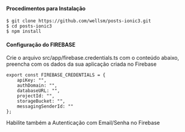 #### Procedimentos para Instalação

````
$ git clone https://github.com/wellsm/posts-ionic3.git
$ cd posts-ionic3
$ npm install
````

#### Configuração do FIREBASE

Crie o arquivo src/app/firebase.credentials.ts com o conteúdo abaixo, preencha com os dados da sua aplicação criada no Firebase

````
export const FIREBASE_CREDENTIALS = {
    apiKey: "",
    authDomain: "",
    databaseURL: "",
    projectId: "",
    storageBucket: "",
    messagingSenderId: ""
};
````

Habilite também a Autenticação com Email/Senha no Firebase

